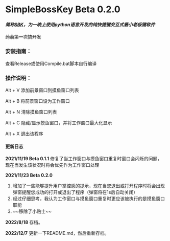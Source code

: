 # SimpleBossKey  Beta 0.2.0

#### *简称[SBK](https://github.com/wza123/SimpleBossKey)，为一晚上使用python语言开发的纯快捷键交互式最小老板键软件*

~~蒟蒻第一次搞开发~~

### 安装指南：

查看Release或使用Compile.bat脚本自行编译

### 操作说明：

Alt + V 添加前景窗口到摸鱼窗口列表

Alt + B 将前景窗口设为工作窗口

Alt + N 清除摸鱼窗口列表

Alt + C 隐藏/显示摸鱼窗口，并将工作窗口最大化显示

Alt + X 退出该程序

#### 更新日志

**2021/11/19 Beta 0.1.1** 修复了当工作窗口与摸鱼窗口重复时窗口会闪烁的问题，现在当发生该状况时将会优先作为工作窗口处理

**2021/11/23 Beta 0.2.0**
<ol>
<li>增加了一些能够提升用户掌控感的提示，现在当您退出或打开程序时将会出现弹窗提醒您成功的打开或退出了程序（弹窗将在1s后自动关闭）</li>
<li>经过仔细思考，我认为工作窗口与摸鱼窗口重复时更应该被执行的是摸鱼窗口职能</li>
<li>~~移除了小贴士~~</li>
</ol>

**2022/8/18** 存档。

**2022/12/7** 更新一下README.md，然后重新存档。
